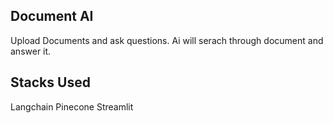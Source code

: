 ## Document AI

Upload Documents and ask questions. Ai will serach through document and answer it. 

## Stacks Used
Langchain
Pinecone
Streamlit
